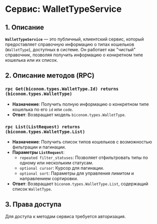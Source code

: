 # Сервис: WalletTypeService

## 1. Описание

**`WalletTypeService`** — это публичный, клиентский сервис, который предоставляет справочную информацию о типах кошельков (`WalletType`), доступных в системе. Он работает как "чистый" справочник, позволяя получить информацию о конкретном типе кошелька или их список.

## 2. Описание методов (RPC)

### `rpc Get(biconom.types.WalletType.Id) returns (biconom.types.WalletType)`
- **Назначение**: Получить полную информацию о конкретном типе кошелька по его `id` или `code`.
- **Ответ**: Возвращает модель `biconom.types.WalletType`.

### `rpc List(ListRequest) returns (biconom.types.WalletType.List)`
- **Назначение**: Получить список типов кошельков с возможностью фильтрации и пагинации.
- **Параметры `ListRequest`**:
  - `repeated filter_statuses`: Позволяет отфильтровать типы по одному или нескольким статусам.
  - `optional cursor`: Курсор для пагинации.
  - `optional sort`: Параметры для управления лимитом и направлением сортировки.
- **Ответ**: Возвращает `biconom.types.WalletType.List`, содержащий список `WalletType`.

## 3. Права доступа

Для доступа к методам сервиса требуется авторизация.